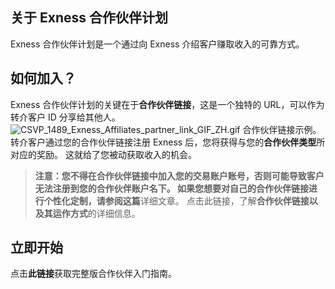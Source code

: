 ## 关于 Exness 合作伙伴计划 ##
Exness 合作伙伴计划是一个通过向 Exness 介绍客户赚取收入的可靠方式。
## 如何加入？ ##
Exness 合作伙伴计划的关键在于**合作伙伴链接**，这是一个独特的 URL，可以作为转介客户 ID 分享给其他人。
![CSVP_1489_Exness_Affiliates_partner_link_GIF_ZH.gif](https://cdn.jsdelivr.net/gh/jarlin8/OSS@main/exhelp/CSVP_1489_Exness_Affiliates_partner_link_GIF_ZH.gif)
合作伙伴链接示例。
转介客户通过您的合作伙伴链接注册 Exness 后，您将获得与您的**合作伙伴类型**所对应的奖励。 这就给了您被动获取收入的机会。
> **注意：**您不得在合作伙伴链接中加入您的交易账户账号，否则可能导致客户无法注册到您的合作伙伴账户名下。 如果您想要对自己的合作伙伴链接进行个性化定制，请参阅**这篇**详细文章。
点击此链接，了解**合作伙伴链接以及其运作方式**的详细信息。
## 立即开始 ##
点击**此链接**获取完整版合作伙伴入门指南。